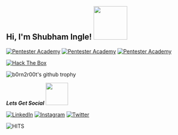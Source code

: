 <h2> Hi, I'm Shubham Ingle! <img src="https://media.giphy.com/media/KYh90pNGHTEEMryoqo/giphy.gif" width="90"></h2>

<a href="https://www.credential.net/profile/shubhamingle340351/wallet"><img src="https://api.accredible.com/v1/frontend/credential_website_embed_image/badge/27041597" alt="Pentester Academy"></a>
<a href="https://www.credential.net/profile/shubhamingle340351/wallet"><img src="https://api.accredible.com/v1/frontend/credential_website_embed_image/badge/27067664" alt="Pentester Academy"></a>
<a href="https://www.credential.net/profile/shubhamingle340351/wallet"><img src="https://api.accredible.com/v1/frontend/credential_website_embed_image/badge/29226106" alt="Pentester Academy"></a>

<a href="https://app.hackthebox.eu/profile/3484"><img src="http://www.hackthebox.eu/badge/image/3484" alt="Hack The Box"></a>

![b0rn2r00t's github trophy](https://github-profile-trophy.vercel.app/?username=b0rn2r00t&theme=dracula)

<em><b>Lets Get Social</b></em> <img src="https://media.giphy.com/media/LnQjpWaON8nhr21vNW/giphy.gif" width="60">

<p>
<a href="https://www.linkedin.com/in/b0rn2r00t/"><img src="https://img.shields.io/badge/LinkedIn-%230077B5.svg?&style=flat-square&logo=linkedin&logoColor=white" alt="LinkedIn"></a>  <a href="https://www.instagram.com/b0rn2r00t/?hl=en"><img src="https://img.shields.io/badge/Instagram-%23E4405F.svg?&style=flat-square&logo=instagram&logoColor=white" alt="Instagram"></a> <a href="https://twitter.com/b0rn2r00t"><img src="https://img.shields.io/badge/Twitter-%231DA1F2.svg?&style=flat-square&logo=Twitter&logoColor=white" alt="Twitter"></a>
</p>

![HITS](https://hitcounter.pythonanywhere.com/count/tag.svg?url=https://github.com/b0rn2r00t)
